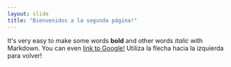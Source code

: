 ```yaml
---
layout: slide
title: "Bienvenidos a la segunda página!"
---
```

It's very easy to make some words **bold** and other words *italic* with Markdown. You can even [link to Google!](http://google.com)
Utiliza la flecha hacia la izquierda para volver!
